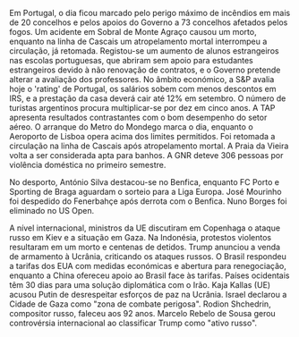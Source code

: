 Em Portugal, o dia ficou marcado pelo perigo máximo de incêndios em mais de 20 concelhos e pelos apoios do Governo a 73 concelhos afetados pelos fogos. Um acidente em Sobral de Monte Agraço causou um morto, enquanto na linha de Cascais um atropelamento mortal interrompeu a circulação, já retomada. Registou-se um aumento de alunos estrangeiros nas escolas portuguesas, que abriram sem apoio para estudantes estrangeiros devido à não renovação de contratos, e o Governo pretende alterar a avaliação dos professores. No âmbito económico, a S&P avalia hoje o 'rating' de Portugal, os salários sobem com menos descontos em IRS, e a prestação da casa deverá cair até 12% em setembro. O número de turistas argentinos procura multiplicar-se por dez em cinco anos. A TAP apresenta resultados contrastantes com o bom desempenho do setor aéreo. O arranque do Metro do Mondego marca o dia, enquanto o Aeroporto de Lisboa opera acima dos limites permitidos. Foi retomada a circulação na linha de Cascais após atropelamento mortal. A Praia da Vieira volta a ser considerada apta para banhos. A GNR deteve 306 pessoas por violência doméstica no primeiro semestre.

No desporto, António Silva destacou-se no Benfica, enquanto FC Porto e Sporting de Braga aguardam o sorteio para a Liga Europa. José Mourinho foi despedido do Fenerbahçe após derrota com o Benfica. Nuno Borges foi eliminado no US Open.

A nível internacional, ministros da UE discutiram em Copenhaga o ataque russo em Kiev e a situação em Gaza. Na Indonésia, protestos violentos resultaram em um morto e centenas de detidos. Trump anunciou a venda de armamento à Ucrânia, criticando os ataques russos. O Brasil respondeu a tarifas dos EUA com medidas económicas e abertura para renegociação, enquanto a China ofereceu apoio ao Brasil face às tarifas. Países ocidentais têm 30 dias para uma solução diplomática com o Irão. Kaja Kallas (UE) acusou Putin de desrespeitar esforços de paz na Ucrânia. Israel declarou a Cidade de Gaza como "zona de combate perigosa". Rodion Shchedrin, compositor russo, faleceu aos 92 anos.
Marcelo Rebelo de Sousa gerou controvérsia internacional ao classificar Trump como "ativo russo".